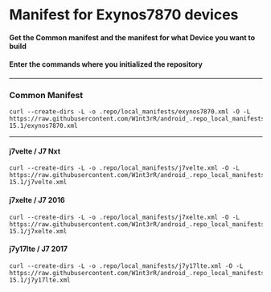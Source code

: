 # Manifest for Exynos7870 devices

#### Get the Common manifest and the manifest for what Device you want to build
#### Enter the commands where you initialized the repository

---------------------------------------

### Common Manifest
	curl --create-dirs -L -o .repo/local_manifests/exynos7870.xml -O -L https://raw.githubusercontent.com/W1nt3rR/android_.repo_local_manifests/los-15.1/exynos7870.xml
--------------------
	
#### j7velte / J7 Nxt
	curl --create-dirs -L -o .repo/local_manifests/j7velte.xml -O -L https://raw.githubusercontent.com/W1nt3rR/android_.repo_local_manifests/los-15.1/j7velte.xml

#### j7xelte / J7 2016
	curl --create-dirs -L -o .repo/local_manifests/j7xelte.xml -O -L https://raw.githubusercontent.com/W1nt3rR/android_.repo_local_manifests/los-15.1/j7xelte.xml

#### j7y17lte / J7 2017
	curl --create-dirs -L -o .repo/local_manifests/j7y17lte.xml -O -L https://raw.githubusercontent.com/W1nt3rR/android_.repo_local_manifests/los-15.1/j7y17lte.xml
